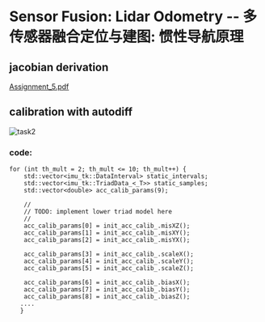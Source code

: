 # Sensor Fusion: Lidar Odometry -- 多传感器融合定位与建图: 惯性导航原理

## jacobian derivation 
[Assignment_5.pdf](https://github.com/ZLiu45/Sensor-Fusion-for-Localization-Courseware/files/7917712/Assignment_5.pdf)

## calibration with autodiff 
![task2](https://user-images.githubusercontent.com/11698181/150626499-53dd45c4-493e-40bc-a988-5e4784588135.png)

### code: 
```
for (int th_mult = 2; th_mult <= 10; th_mult++) {
    std::vector<imu_tk::DataInterval> static_intervals;
    std::vector<imu_tk::TriadData_<_T>> static_samples;
    std::vector<double> acc_calib_params(9);

    //
    // TODO: implement lower triad model here
    //
    acc_calib_params[0] = init_acc_calib_.misXZ();
    acc_calib_params[1] = init_acc_calib_.misXY();
    acc_calib_params[2] = init_acc_calib_.misYX();

    acc_calib_params[3] = init_acc_calib_.scaleX();
    acc_calib_params[4] = init_acc_calib_.scaleY();
    acc_calib_params[5] = init_acc_calib_.scaleZ();

    acc_calib_params[6] = init_acc_calib_.biasX();
    acc_calib_params[7] = init_acc_calib_.biasY();
    acc_calib_params[8] = init_acc_calib_.biasZ();
   ....
   }
```
